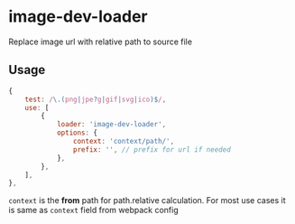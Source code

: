 # image-dev-loader

Replace image url with relative path to source file

## Usage
```javascript
{
    test: /\.(png|jpe?g|gif|svg|ico)$/,
    use: [
        {
            loader: 'image-dev-loader',
            options: {
                context: 'context/path/',
                prefix: '', // prefix for url if needed
            },
        },
    ],
},
```

`context` is the __from__ path for path.relative calculation. For most use cases it is same as `context` field from webpack config
